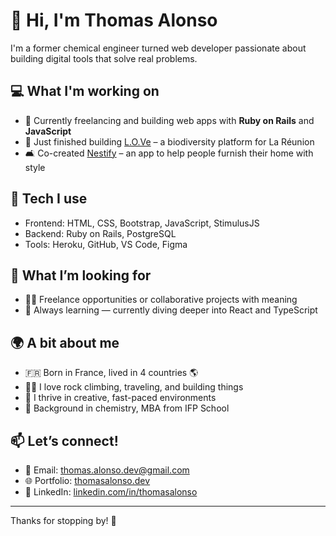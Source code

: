 # 👋 Hi, I'm Thomas Alonso

I'm a former chemical engineer turned web developer passionate about building digital tools that solve real problems.

## 💻 What I'm working on

- 🔭 Currently freelancing and building web apps with **Ruby on Rails** and **JavaScript**
- 🧪 Just finished building [L.O.Ve](#) – a biodiversity platform for La Réunion
- 🛋 Co-created [Nestify](#) – an app to help people furnish their home with style

## 🧰 Tech I use

- Frontend: HTML, CSS, Bootstrap, JavaScript, StimulusJS
- Backend: Ruby on Rails, PostgreSQL
- Tools: Heroku, GitHub, VS Code, Figma

## 🎯 What I’m looking for

- 🧑‍💻 Freelance opportunities or collaborative projects with meaning
- 🌱 Always learning — currently diving deeper into React and TypeScript

## 🌍 A bit about me

- 🇫🇷 Born in France, lived in 4 countries 🌎
- 🧗‍♂️ I love rock climbing, traveling, and building things
- 🧠 I thrive in creative, fast-paced environments
- 🧪 Background in chemistry, MBA from IFP School

## 📫 Let’s connect!

- 📧 Email: thomas.alonso.dev@gmail.com
- 🌐 Portfolio: [thomasalonso.dev](https://your-portfolio.com)
- 💼 LinkedIn: [linkedin.com/in/thomasalonso](https://linkedin.com/in/thomasalonso)

---

Thanks for stopping by! 🙌
